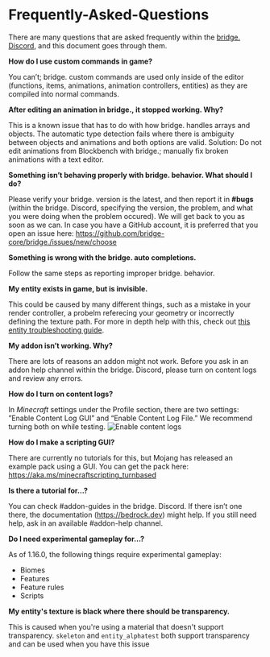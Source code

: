 # Frequently-Asked-Questions

There are many questions that are asked frequently within the [bridge. Discord](https://discord.gg/jj2PmqU), and this document goes through them.

**How do I use custom commands in game?**

You can’t; bridge. custom commands are used only inside of the editor (functions, items, animations, animation controllers, entities) as they are compiled into normal
commands.

**After editing an animation in bridge., it stopped working. Why?**

This is a known issue that has to do with how bridge. handles arrays and objects. The automatic type detection fails where there is ambiguity between objects and
animations and both options are valid. Solution: Do not edit animations from Blockbench with bridge.; manually fix broken animations with a text editor.

**Something isn’t behaving properly with bridge. behavior. What should I do?**

Please verify your bridge. version is the latest, and then report it in **#bugs** (within the bridge. Discord, specifying the version, the problem, and what you were
doing when the problem occured). We will get back to you as soon as we can. In case you have a GitHub account, it is preferred that you open an issue here:
https://github.com/bridge-core/bridge./issues/new/choose

**Something is wrong with the bridge. auto completions.**

Follow the same steps as reporting improper bridge. behavior.

**My entity exists in game, but is invisible.**

This could be caused by many different things, such as a mistake in your render controller, a probelm referecing your geometry or incorrectly defining the texture path. For more in depth help with this, check out <a href="https://wiki.bedrock.dev/knowledge/troubleshooting.html">this entity troubleshooting guide</a>.

**My addon isn’t working. Why?**

There are lots of reasons an addon might not work. Before you ask in an addon help channel within the bridge. Discord, please turn on content logs and review any errors.

**How do I turn on content logs?**

In _Minecraft_ settings under the Profile section, there are two settings: ”Enable Content Log GUI” and “Enable Content Log File.” We recommend turning both on while
testing.
![Enable content logs](https://github.com/bridge-core/bridge./blob/master/images/faq_1.png)

**How do I make a scripting GUI?**

There are currently no tutorials for this, but Mojang has released an example pack using a GUI. You can get the pack here: https://aka.ms/minecraftscripting_turnbased

**Is there a tutorial for…?**

You can check #addon-guides in the bridge. Discord. If there isn’t one there, the documentation (https://bedrock.dev) might help. If you still need help, ask in an
available #addon-help channel.

**Do I need experimental gameplay for…?**

As of 1.16.0, the following things require experimental gameplay:

-   Biomes
-   Features
-   Feature rules
-   Scripts

**My entity's texture is black where there should be transparency.**

This is caused when you're using a material that doesn't support transparency.
`skeleton` and `entity_alphatest` both support transparency and can be used when you have this issue
